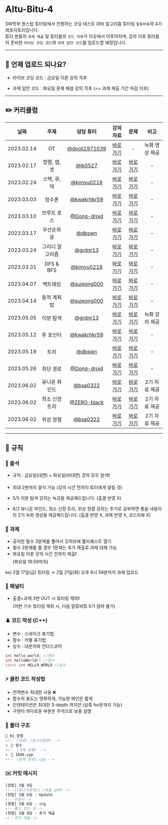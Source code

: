 # Altu-Bitu-4

SW학부 원스탑 튜터링에서 진행하는 코딩 테스트 대비 알고리즘 튜터링 `알튜비튜`의 4기 레포지토리입니다.  
튜티 분들의 `과제 제출` 및 튜터들의 `코드 리뷰`가 이곳에서 이루어지며, 강의 이후 튜터들이 준비한 `라이브 코딩 코드`와 `과제 답안 코드`를 업로드할 예정입니다.

---

## 📅 언제 업로드 되나요?

-   라이브 코딩 코드 : 금요일 이론 강의 직후

-   과제 답안 코드 : 화요일 문제 해설 강의 직후 (== 과제 제출 기간 마감 이후)

---

## ✏️ 커리큘럼

|    날짜    |      주제       |                    담당 튜터                     |                                                                                                                 강의 자료                                                                                                                  |                                                            문제                                                             |      비고      |
| :--------: | :-------------: | :----------------------------------------------: | :----------------------------------------------------------------------------------------------------------------------------------------------------------------------------------------------------------------------------------------: | :-------------------------------------------------------------------------------------------------------------------------: | :------------: |
| 2023.02.14 |       OT        | [@dooli1971039](https://github.com/dooli1971039) |                                                    [바로가기](https://github.com/Altu-Bitu-Official/Altu-Bitu-4/blob/main/00_OT/00.%20OT%20%EA%B0%95%EC%9D%98%20%EC%9E%90%EB%A3%8C.pdf)                                                    |                                                              -                                                              | 녹화 영상 제공 |
| 2023.02.17 |  정렬, 맵, 셋   |       [@jk0527](https://github.com/jk0527)       | [바로가기](https://github.com/Altu-Bitu-Official/Altu-Bitu-4/blob/main/01_%EC%A0%95%EB%A0%AC%2C%20%EB%A7%B5%2C%20%EC%85%8B/%EA%B0%95%EC%9D%98%20%EC%9E%90%EB%A3%8C/01_%EC%A0%95%EB%A0%AC%2C_%EB%A7%B5%2C_%EC%85%8B_%EC%9D%B4%EB%A1%A0.pdf) | [바로가기](https://github.com/Altu-Bitu-Official/Altu-Bitu-4/tree/main/01_%EC%A0%95%EB%A0%AC%2C%20%EB%A7%B5%2C%20%EC%85%8B) |       -        |
| 2023.02.24 |  스택, 큐, 덱   |    [@kimyu0218](https://github.com/kimyu0218)    |                                                                                                                [바로가기](https://github.com/Altu-Bitu-Official/Altu-Bitu-4/blob/main/02_%EC%8A%A4%ED%83%9D%2C%20%ED%81%90%2C%20%EB%8D%B1/%EA%B0%95%EC%9D%98%20%EC%9E%90%EB%A3%8C/02_%EC%8A%A4%ED%83%9D%2C_%ED%81%90%2C_%EB%8D%B1_%EC%9D%B4%EB%A1%A0.pdf)                                                                                                                |                                                        [바로가기](https://github.com/Altu-Bitu-Official/Altu-Bitu-4/tree/main/02_%EC%8A%A4%ED%83%9D%2C%20%ED%81%90%2C%20%EB%8D%B1)                                                         |       -        |
| 2023.03.03 |     정수론      |   [@kwakrhkr59](https://github.com/kwakrhkr59)   |                                                                                                                [바로가기](https://github.com/Altu-Bitu-Official/Altu-Bitu-4/blob/main/03_%EC%A0%95%EC%88%98%EB%A1%A0/%EA%B0%95%EC%9D%98%20%EC%9E%90%EB%A3%8C/03_%EC%A0%95%EC%88%98%EB%A1%A0_%EC%9D%B4%EB%A1%A0.pdf)                                                                                                                |                                                        [바로가기](https://github.com/Altu-Bitu-Official/Altu-Bitu-4/tree/main/03_%EC%A0%95%EC%88%98%EB%A1%A0)                                                         |       -        |
| 2023.03.10 |   브루트 포스   |   [@Dong-droid](https://github.com/Dong-droid)   |                                                                                                                [바로가기](https://github.com/Altu-Bitu-Official/Altu-Bitu-4/blob/main/04_%EB%B8%8C%EB%A3%A8%ED%8A%B8%20%ED%8F%AC%EC%8A%A4/%EA%B0%95%EC%9D%98%20%EC%9E%90%EB%A3%8C/04_%EB%B8%8C%EB%A3%A8%ED%8A%B8%ED%8F%AC%EC%8A%A4_%EC%9D%B4%EB%A1%A0.pdf)                                                                                                                |                                                        [바로가기](https://github.com/Altu-Bitu-Official/Altu-Bitu-4/tree/main/04_%EB%B8%8C%EB%A3%A8%ED%8A%B8%20%ED%8F%AC%EC%8A%A4)                                                         |       -        |
| 2023.03.17 |   우선순위 큐   |        [@dbswn](https://github.com/dbswn)        |                                                                                                                [바로가기](https://github.com/Altu-Bitu-Official/Altu-Bitu-4/blob/main/05_%EC%9A%B0%EC%84%A0%EC%88%9C%EC%9C%84%20%ED%81%90/%EA%B0%95%EC%9D%98%20%EC%9E%90%EB%A3%8C/05_%EC%9A%B0%EC%84%A0%EC%88%9C%EC%9C%84%ED%81%90_%EC%9D%B4%EB%A1%A0.pdf)                                                                                                                |                                                        [바로가기](https://github.com/Altu-Bitu-Official/Altu-Bitu-4/tree/main/05_%EC%9A%B0%EC%84%A0%EC%88%9C%EC%9C%84%20%ED%81%90)                                                         |       -        |
| 2023.03.24 | 그리디 알고리즘 |      [@grdnr13](https://github.com/grdnr13)      |                                                                                                                [바로가기](https://github.com/Altu-Bitu-Official/Altu-Bitu-4/blob/main/06_%EA%B7%B8%EB%A6%AC%EB%94%94%20%EC%95%8C%EA%B3%A0%EB%A6%AC%EC%A6%98/%EA%B0%95%EC%9D%98%20%EC%9E%90%EB%A3%8C/06_%EA%B7%B8%EB%A6%AC%EB%94%94%EC%95%8C%EA%B3%A0%EB%A6%AC%EC%A6%98_%EC%9D%B4%EB%A1%A0.pdf)                                                                                                                |                                                        [바로가기](https://github.com/Altu-Bitu-Official/Altu-Bitu-4/tree/main/06_%EA%B7%B8%EB%A6%AC%EB%94%94%20%EC%95%8C%EA%B3%A0%EB%A6%AC%EC%A6%98)                                                         |       -        |
| 2023.03.31 |    DFS & BFS    |    [@kimyu0218](https://github.com/kimyu0218)    |                                                                                                                [바로가기](https://github.com/Altu-Bitu-Official/Altu-Bitu-4/blob/main/07_DFS%20%26%20BFS/%EA%B0%95%EC%9D%98%20%EC%9E%90%EB%A3%8C/07_DFS%26BFS_%EC%9D%B4%EB%A1%A0.pdf)                                                                                                                |                                                        [바로가기](https://github.com/Altu-Bitu-Official/Altu-Bitu-4/tree/main/07_DFS%20%26%20BFS)                                                         |       -        |
| 2023.04.07 |    백트래킹     |   [@sujeong000](https://github.com/sujeong000)   |                                                                                                                [바로가기]()                                                                                                                |                                                        [바로가기]()                                                         |       -        |
| 2023.04.14 |   동적 계획법   |   [@sujeong000](https://github.com/sujeong000)   |                                                                                                                [바로가기]()                                                                                                                |                                                        [바로가기]()                                                         |       -        |
| 2023.05.05 |    이분 탐색    |      [@grdnr13](https://github.com/grdnr13)      |                                                                                                                [바로가기]()                                                                                                                |                                                        [바로가기]()                                                         | 녹화 강의 제공 |
| 2023.05.12 |    투 포인터    |   [@kwakrhkr59](https://github.com/kwakrhkr59)   |                                                                                                                [바로가기]()                                                                                                                |                                                        [바로가기]()                                                         |       -        |
| 2023.05.19 |      트리       |        [@dbswn](https://github.com/dbswn)        |                                                                                                                [바로가기]()                                                                                                                |                                                        [바로가기]()                                                         |       -        |
| 2023.05.26 |    최단 경로    |   [@Dong-droid](https://github.com/Dong-droid)   |                                                                                                                [바로가기]()                                                                                                                |                                                        [바로가기]()                                                         |       -        |
| 2023.06.02 |  유니온 파인드  |      [@bsa0322](https://github.com/bsa0322)      |                                                                                                                [바로가기]()                                                                                                                |                                                        [바로가기]()                                                         | 2기 자료 제공  |
| 2023.06.02 | 최소 신장 트리  |   [@ZERO-black](https://github.com/ZERO-black)   |                                                                                                                [바로가기]()                                                                                                                |                                                        [바로가기]()                                                         | 2기 자료 제공  |
| 2023.06.02 |    위상 정렬    |      [@bsa0322](https://github.com/bsa0322)      |                                                                                                                [바로가기]()                                                                                                                |                                                        [바로가기]()                                                         | 2기 자료 제공  |

---

## 🤙 규칙

### 🎉 출석

-   규칙 : 금요일(대면) + 화요일(비대면) 강의 모두 참석❗
-   최대 2번까지 결석 가능 (강의 시간 전까지 튜터에게 알릴 것)

-   5/5 이분 탐색 강의는 녹강을 제공해드립니다. (출결 반영 X)
-   6/2 유니온 파인드, 최소 신장 트리, 위상 정렬 강의는 추가로 공부하면 좋을 내용이라 2기 녹화 영상을 제공해드립니다. (출결 반영 X, 과제 반영 X, 코드리뷰 X)

### 🎉 과제

-   공지한 필수 3문제를 풀어서 깃허브에 풀리퀘스트 열기
-   필수 2문제를 풀 경우 1문제는 추가 제출로 과제 대체 가능
-   화요일 이론 강의 시간 전까지 제출❗  
    (화요일 18:59까지)

ex) 2월 17일(금) 튜터링 → 2월 21일(화) 오후 6시 59분까지 과제 업로드

### 📌 패널티

-   출결+과제 3번 OUT 시 튜터링 제외❗  
    (이번 기수 튜터링 제외 시, 다음 알튜비튜 5기 참여 불가)

### ♟️ 코드 작성 (C++)

-   변수 : 스네이크 표기법
-   함수 : 카멜 표기법
-   상수 : 대문자와 언더스코어

```cpp
int hello_world; //변수
int helloWorld() //함수
const int HELLO_WORLD //상수
```

### ⚡ 클린 코드 작성법

-   전역변수 최대한 사용 ❌
-   함수의 용도는 명확하게, 가능한 메인은 짧게
-   인덴테이션은 최대한 3-depth 까지만 (삼중 for문까지 가능)
-   구현이 까다로운 부분은 주석으로 보충 설명

### 📁 폴더 구조

```html
📁 01_정렬
<!-- (번호)_(알고리즘명) -->
ㄴ 📁 필수
<!-- (과제 분류) -->
ㄴ 📄 1886.cpp
<!-- (문제 번호).cpp -->
```

### ✉️ 커밋 메시지

```html
[정렬] 3월 4일
<!--[(알고리즘명)] (제출 날짜)-->
[정렬] 3월 6일 - Update
<!--수정시-->
[정렬] 3월 6일 - ing
<!--풀고 있는 중-->
[정렬] 3월 9일 - 추가 제출
<!--추가 제출-->
```
